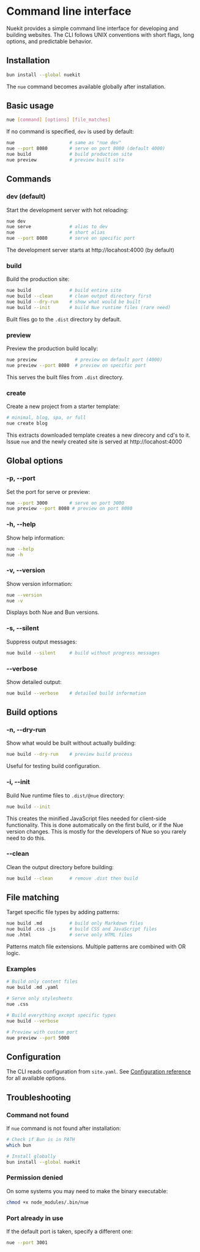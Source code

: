 
# Command line interface
Nuekit provides a simple command line interface for developing and building websites. The CLI follows UNIX conventions with short flags, long options, and predictable behavior.

## Installation

```bash
bun install --global nuekit
```

The `nue` command becomes available globally after installation.

## Basic usage

```bash
nue [command] [options] [file_matches]
```

If no command is specified, `dev` is used by default:

```bash
nue                    # same as "nue dev"
nue --port 8080        # serve on port 8080 (default 4000)
nue build              # build production site
nue preview            # preview built site
```

## Commands

### dev (default)
Start the development server with hot reloading:

```bash
nue dev
nue serve              # alias to dev
nue                    # short alias
nue --port 8080        # serve on specific port
```

The development server starts at http://locahost:4000 (by default)


### build
Build the production site:

```bash
nue build              # build entire site
nue build --clean      # clean output directory first
nue build --dry-run    # show what would be built
nue build --init       # build Nue runtime files (rare need)
```

Built files go to the `.dist` directory by default.

### preview

Preview the production build locally:

```bash
nue preview              # preview on default port (4000)
nue preview --port 8080  # preview on specific port
```

This serves the built files from `.dist` directory.

### create

Create a new project from a starter template:

```bash
# minimal, blog, spa, or full
nue create blog
```

This extracts downloaded template creates a new direcory and cd's to it. Issue `nue` and the newly created site is served at http://locahost:4000


## Global options

### -p, --port

Set the port for serve or preview:

```bash
nue --port 3000        # serve on port 3000
nue preview --port 8080 # preview on port 8080
```

### -h, --help

Show help information:

```bash
nue --help
nue -h
```

### -v, --version

Show version information:

```bash
nue --version
nue -v
```

Displays both Nue and Bun versions.

### -s, --silent

Suppress output messages:

```bash
nue build --silent     # build without progress messages
```

### --verbose

Show detailed output:

```bash
nue build --verbose    # detailed build information
```

## Build options

### -n, --dry-run

Show what would be built without actually building:

```bash
nue build --dry-run    # preview build process
```

Useful for testing build configuration.

### -i, --init

Build Nue runtime files to `.dist/@nue` directory:

```bash
nue build --init
```

This creates the minified JavaScript files needed for client-side functionality. This is done automatically on the first build, or if the Nue version changes. This is mostly for the developers of Nue so you rarely need to do this.

### --clean

Clean the output directory before building:

```bash
nue build --clean      # remove .dist then build
```

## File matching

Target specific file types by adding patterns:

```bash
nue build .md          # build only Markdown files
nue build .css .js     # build CSS and JavaScript files
nue .html              # serve only HTML files
```

Patterns match file extensions. Multiple patterns are combined with OR logic.

### Examples

```bash
# Build only content files
nue build .md .yaml

# Serve only stylesheets
nue .css

# Build everything except specific types
nue build --verbose

# Preview with custom port
nue preview --port 5000
```

## Configuration

The CLI reads configuration from `site.yaml`. See [Configuration reference](/docs/configuration) for all available options.

## Troubleshooting

### Command not found

If `nue` command is not found after installation:

```bash
# Check if Bun is in PATH
which bun

# Install globally
bun install --global nuekit
```

### Permission denied
On some systems you may need to make the binary executable:

```bash
chmod +x node_modules/.bin/nue
```

### Port already in use
If the default port is taken, specify a different one:

```bash
nue --port 3001
```

